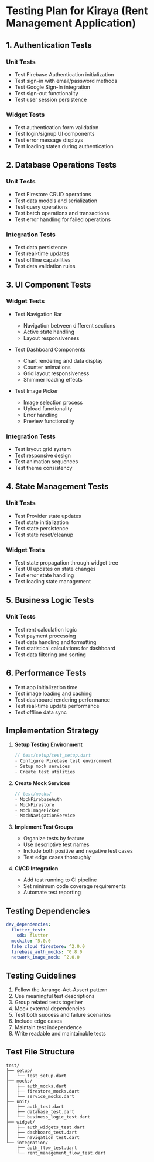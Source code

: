 # Testing Plan for Kiraya (Rent Management Application)

## 1. Authentication Tests

### Unit Tests
- Test Firebase Authentication initialization
- Test sign-in with email/password methods
- Test Google Sign-In integration
- Test sign-out functionality
- Test user session persistence

### Widget Tests
- Test authentication form validation
- Test login/signup UI components
- Test error message displays
- Test loading states during authentication

## 2. Database Operations Tests

### Unit Tests
- Test Firestore CRUD operations
- Test data models and serialization
- Test query operations
- Test batch operations and transactions
- Test error handling for failed operations

### Integration Tests
- Test data persistence
- Test real-time updates
- Test offline capabilities
- Test data validation rules

## 3. UI Component Tests

### Widget Tests
- Test Navigation Bar
  - Navigation between different sections
  - Active state handling
  - Layout responsiveness

- Test Dashboard Components
  - Chart rendering and data display
  - Counter animations
  - Grid layout responsiveness
  - Shimmer loading effects

- Test Image Picker
  - Image selection process
  - Upload functionality
  - Error handling
  - Preview functionality

### Integration Tests
- Test layout grid system
- Test responsive design
- Test animation sequences
- Test theme consistency

## 4. State Management Tests

### Unit Tests
- Test Provider state updates
- Test state initialization
- Test state persistence
- Test state reset/cleanup

### Widget Tests
- Test state propagation through widget tree
- Test UI updates on state changes
- Test error state handling
- Test loading state management

## 5. Business Logic Tests

### Unit Tests
- Test rent calculation logic
- Test payment processing
- Test date handling and formatting
- Test statistical calculations for dashboard
- Test data filtering and sorting

## 6. Performance Tests

- Test app initialization time
- Test image loading and caching
- Test dashboard rendering performance
- Test real-time update performance
- Test offline data sync

## Implementation Strategy

1. **Setup Testing Environment**
   ```dart
   // test/setup/test_setup.dart
   - Configure Firebase test environment
   - Setup mock services
   - Create test utilities
   ```

2. **Create Mock Services**
   ```dart
   // test/mocks/
   - MockFirebaseAuth
   - MockFirestore
   - MockImagePicker
   - MockNavigationService
   ```

3. **Implement Test Groups**
   - Organize tests by feature
   - Use descriptive test names
   - Include both positive and negative test cases
   - Test edge cases thoroughly

4. **CI/CD Integration**
   - Add test running to CI pipeline
   - Set minimum code coverage requirements
   - Automate test reporting

## Testing Dependencies
```yaml
dev_dependencies:
  flutter_test:
    sdk: flutter
  mockito: ^5.0.0
  fake_cloud_firestore: ^2.0.0
  firebase_auth_mocks: ^0.8.0
  network_image_mock: ^2.0.0
```

## Testing Guidelines

1. Follow the Arrange-Act-Assert pattern
2. Use meaningful test descriptions
3. Group related tests together
4. Mock external dependencies
5. Test both success and failure scenarios
6. Include edge cases
7. Maintain test independence
8. Write readable and maintainable tests

## Test File Structure
```
test/
├── setup/
│   └── test_setup.dart
├── mocks/
│   ├── auth_mocks.dart
│   ├── firestore_mocks.dart
│   └── service_mocks.dart
├── unit/
│   ├── auth_test.dart
│   ├── database_test.dart
│   └── business_logic_test.dart
├── widget/
│   ├── auth_widgets_test.dart
│   ├── dashboard_test.dart
│   └── navigation_test.dart
└── integration/
    ├── auth_flow_test.dart
    └── rent_management_flow_test.dart